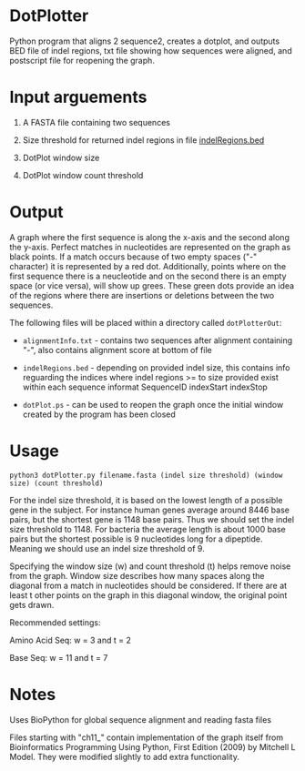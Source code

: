 # DotPlotter
Python program that aligns 2 sequence2, creates a dotplot, and outputs BED file of indel regions, txt file showing how sequences were aligned, and postscript file for reopening the graph.

# Input arguements
1) A FASTA file containing two sequences

2) Size threshold for returned indel regions in file [indelRegions.bed](indelRegions.bed)

3) DotPlot window size

4) DotPlot window count threshold

# Output
A graph where the first sequence is along the x-axis and the second along the y-axis. Perfect matches in nucleotides are represented
on the graph as black points. If a match occurs because of two empty spaces ("-" character) it is represented by a red dot. Additionally, points where on the first sequence there is a neucleotide and on the second there is an empty space (or vice versa), will show up grees. These green dots provide an idea of the regions where there are insertions or deletions between the two sequences. 

The following files will be placed within a directory called ``dotPlotterOut``:

* ``alignmentInfo.txt`` - contains two sequences after alignment containing "-", also contains alignment score at bottom of file

* ``indelRegions.bed``  - depending on provided indel size, this contains info reguarding the indices where indel regions >= to
size provided exist within each sequence informat SequenceID indexStart indexStop

* ``dotPlot.ps`` - can be used to reopen the graph once the initial window created by the program has been closed

# Usage
```
python3 dotPlotter.py filename.fasta (indel size threshold) (window size) (count threshold)
```
For the indel size threshold, it is based on the lowest length of a possible gene in the subject. For instance human genes average around 8446 base pairs, but the shortest gene is 1148 base pairs. Thus we should set the indel size threshold to 1148. For bacteria the average length is about 1000 base pairs but the shortest possible is 9 nucleotides long for a dipeptide. Meaning we should use an indel size threshold of 9.

Specifying the window size (w) and count threshold (t) helps remove
noise from the graph. Window size describes how many spaces along the
diagonal from a match in nucleotides should be considered. If there are
at least t other points on the graph in this diagonal window,
the original point gets drawn.

Recommended settings:

Amino Acid Seq: w = 3 and t = 2

Base Seq:  w = 11 and t = 7

# Notes
Uses BioPython for global sequence alignment and reading fasta files

Files starting with "ch11_" contain implementation of the graph itself from Bioinformatics Programming Using Python, First Edition (2009)
by Mitchell L Model. They were modified slightly to add extra functionality. 
